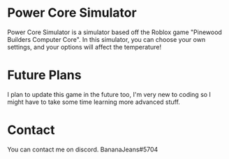 # Power Core Simulator
Power Core Simulator is a simulator based off the Roblox game "Pinewood Builders Computer Core".
In this simulator, you can choose your own settings, and your options will affect the temperature!
# Future Plans
I plan to update this game in the future too, I'm very new to coding so I might have to take some time learning more advanced stuff.
# Contact
You can contact me on discord. BananaJeans#5704
